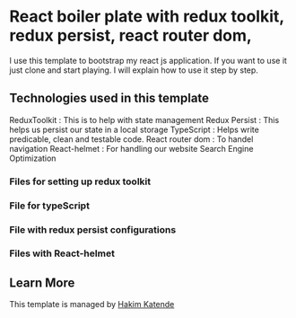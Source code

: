 # React boiler plate with redux toolkit, redux persist, react router dom,

I use this template to bootstrap my react js application. If you want to use it just clone and start playing. I will explain how to use it step by step.

## Technologies used in this template

ReduxToolkit : This is to help with state management
Redux Persist : This helps us persist our state in a local storage
TypeScript : Helps write predicable, clean and testable code.
React router dom : To handel navigation
React-helmet : For handling our website Search Engine Optimization

### Files for setting up redux toolkit

### File for typeScript

### File with redux persist configurations

### Files with React-helmet

## Learn More

This template is managed by [Hakim Katende](https://ghkatende.com)
